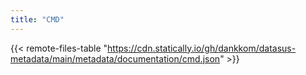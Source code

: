 ```yaml
---
title: "CMD"
---
```


{{< remote-files-table "https://cdn.statically.io/gh/dankkom/datasus-metadata/main/metadata/documentation/cmd.json" >}}
